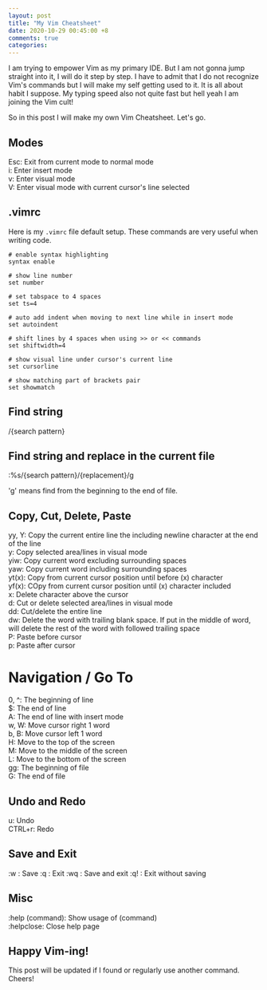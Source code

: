 ```yaml
---
layout: post
title: "My Vim Cheatsheet"
date: 2020-10-29 00:45:00 +8
comments: true
categories:
---
```



I am trying to empower Vim as my primary IDE. But I am not gonna jump straight into it, I will do it step by step. I have to admit that I do not recognize Vim's commands but I will make my self getting used to it. It is all about habit I suppose. My typing speed also not quite fast but hell yeah I am joining the Vim cult!

So in this post I will make my own Vim Cheatsheet. Let's go.

## Modes

Esc: Exit from current mode to normal mode<br>
i: Enter insert mode<br>
v: Enter visual mode <br>
V: Enter visual mode with current cursor's line selected <br>

## .vimrc 

Here is my `.vimrc` file default setup. These commands are very useful when writing code.

```
# enable syntax highlighting
syntax enable

# show line number
set number

# set tabspace to 4 spaces
set ts=4

# auto add indent when moving to next line while in insert mode
set autoindent

# shift lines by 4 spaces when using >> or << commands
set shiftwidth=4

# show visual line under cursor's current line
set cursorline

# show matching part of brackets pair
set showmatch
```

## Find string

/{search pattern}

## Find string and replace in the current file

:%s/{search pattern}/{replacement}/g <br>

'g' means find from the beginning to the end of file.

## Copy, Cut, Delete, Paste

yy, Y: Copy the current entire line the including newline character at the end of the line<br/>
y: Copy selected area/lines in visual mode <br/>
yiw: Copy current word excluding surrounding spaces<br>
yaw: Copy current word including surrounding spaces<br>
yt(x): Copy from current cursor position until before (x) character<br>
yf(x): COpy from current cursor position until (x) character included<br>
x: Delete character above the cursor<br>
d: Cut or delete selected area/lines in visual mode <br/>
dd: Cut/delete the entire line<br>
dw: Delete the word with trailing blank space. If put in the middle of word, will delete the rest of the word with followed trailing space<br>
P: Paste before cursor<br>
p: Paste after cursor<br>

# Navigation / Go To

0, ^: The beginning of line<br>
$: The end of line<br>
A: The end of line with insert mode<br>
w, W: Move cursor right 1 word<br>
b, B: Move cursor left 1 word<br>
H: Move to the top of the screen<br>
M: Move to the middle of the screen<br>
L: Move to the bottom of the screen<br>
gg: The beginning of file<br>
G: The end of file<br>

## Undo and Redo

u: Undo<br>
CTRL+r: Redo<br>

## Save and Exit

:w : Save
:q : Exit
:wq : Save and exit
:q! : Exit without saving

## Misc

:help (command): Show usage of (command)<br>
:helpclose: Close help page


## Happy Vim-ing!

This post will be updated if I found or regularly use another command. Cheers!
